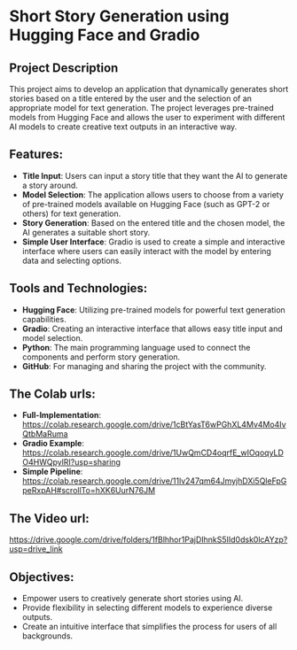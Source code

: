 # Short Story Generation using Hugging Face and Gradio

## Project Description
This project aims to develop an application that dynamically generates short stories based on a title entered by the user and the selection of an appropriate model for text generation. The project leverages pre-trained models from Hugging Face and allows the user to experiment with different AI models to create creative text outputs in an interactive way.

## Features:
- **Title Input**: Users can input a story title that they want the AI to generate a story around.
- **Model Selection**: The application allows users to choose from a variety of pre-trained models available on Hugging Face (such as GPT-2 or others) for text generation.
- **Story Generation**: Based on the entered title and the chosen model, the AI generates a suitable short story.
- **Simple User Interface**: Gradio is used to create a simple and interactive interface where users can easily interact with the model by entering data and selecting options.

## Tools and Technologies:
- **Hugging Face**: Utilizing pre-trained models for powerful text generation capabilities.
- **Gradio**: Creating an interactive interface that allows easy title input and model selection.
- **Python**: The main programming language used to connect the components and perform story generation.
- **GitHub**: For managing and sharing the project with the community.
  
## The Colab urls:
- **Full-Implementation**: https://colab.research.google.com/drive/1cBtYasT6wPGhXL4Mv4Mo4IvQtbMaRuma
- **Gradio Example**: https://colab.research.google.com/drive/1UwQmCD4oqrfE_wIOqoqyLDO4HWQpylRI?usp=sharing
- **Simple Pipeline**: https://colab.research.google.com/drive/11lv247qm64JmyjhDXi5QleFpGpeRxpAH#scrollTo=hXK6UurN76JM

## The Video url:
https://drive.google.com/drive/folders/1fBlhhor1PajDIhnkS5IId0dsk0lcAYzp?usp=drive_link

## Objectives:
- Empower users to creatively generate short stories using AI.
- Provide flexibility in selecting different models to experience diverse outputs.
- Create an intuitive interface that simplifies the process for users of all backgrounds.

